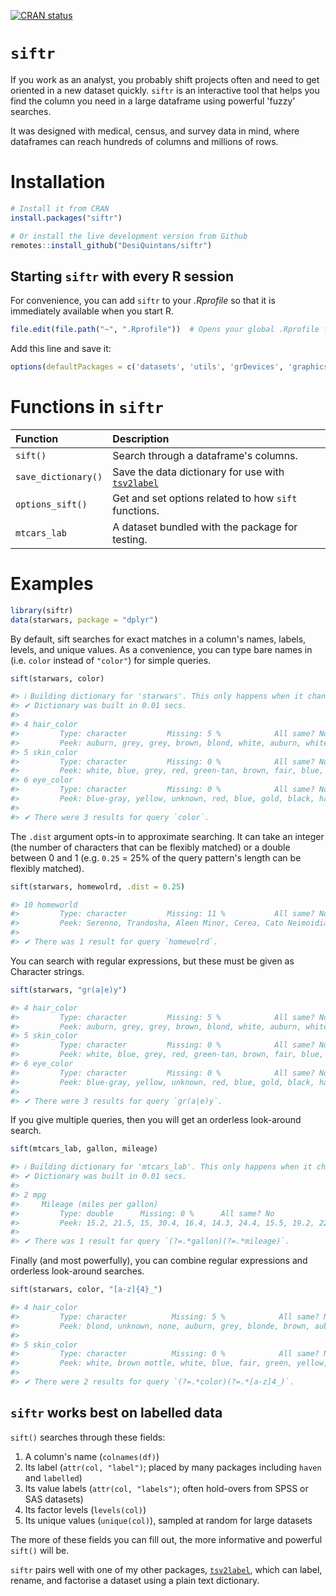 <!-- badges: start -->
[![CRAN status](https://www.r-pkg.org/badges/version/siftr)](https://CRAN.R-project.org/package=siftr)
<!-- badges: end -->



# `siftr`

If you work as an analyst, you probably shift projects often and need to get oriented in a new dataset quickly. `siftr` is an interactive tool that helps you find the column you need in a large dataframe using powerful 'fuzzy' searches.

It was designed with medical, census, and survey data in mind, where dataframes can reach hundreds of columns and millions of rows.



# Installation

``` r
# Install it from CRAN
install.packages("siftr")

# Or install the live development version from Github
remotes::install_github("DesiQuintans/siftr")
```


## Starting `siftr` with every R session

For convenience, you can add `siftr` to your _.Rprofile_ so that it is immediately available when you start R.

``` r
file.edit(file.path("~", ".Rprofile"))  # Opens your global .Rprofile for editing.
```

Add this line and save it:

``` r
options(defaultPackages = c('datasets', 'utils', 'grDevices', 'graphics', 'stats', 'methods', 'siftr'))
```



# Functions in `siftr`

| Function         | Description                                          |
|:-----------------|:-----------------------------------------------------|
| `sift()`         | Search through a dataframe's columns.                |
| `save_dictionary()` | Save the data dictionary for use with [`tsv2label`][1] |
| `options_sift()` | Get and set options related to how `sift` functions. |
| `mtcars_lab`     | A dataset bundled with the package for testing.      |



# Examples

``` r
library(siftr)
data(starwars, package = "dplyr")
```

By default, sift searches for exact matches in a column's names, labels, levels, and unique values. As a convenience, you can type bare names in (i.e. `color` instead of `"color"`) for simple queries.

``` r
sift(starwars, color)

#> ℹ Building dictionary for 'starwars'. This only happens when it changes.
#> ✔ Dictionary was built in 0.01 secs.
#> 
#> 4 hair_color
#>         Type: character         Missing: 5 %            All same? No            
#>         Peek: auburn, grey, grey, brown, blond, white, auburn, white, …
#> 5 skin_color
#>         Type: character         Missing: 0 %            All same? No            
#>         Peek: white, blue, grey, red, green-tan, brown, fair, blue, ye…
#> 6 eye_color
#>         Type: character         Missing: 0 %            All same? No            
#>         Peek: blue-gray, yellow, unknown, red, blue, gold, black, haze…
#> 
#> ✔ There were 3 results for query `color`.
```

The `.dist` argument opts-in to approximate searching. It can take an integer (the number of characters that can be flexibly matched) or a double between 0 and 1 (e.g. `0.25` = 25% of the query pattern's length can be flexibly matched).

``` r
sift(starwars, homewolrd, .dist = 0.25)

#> 10 homeworld
#>         Type: character         Missing: 11 %           All same? No            
#>         Peek: Serenno, Trandosha, Aleen Minor, Cerea, Cato Neimoidia, …
#> 
#> ✔ There was 1 result for query `homewolrd`.
```

You can search with regular expressions, but these must be given as Character strings.

``` r
sift(starwars, "gr(a|e)y")

#> 4 hair_color
#>         Type: character         Missing: 5 %            All same? No            
#>         Peek: auburn, grey, grey, brown, blond, white, auburn, white, …
#> 5 skin_color
#>         Type: character         Missing: 0 %            All same? No            
#>         Peek: white, blue, grey, red, green-tan, brown, fair, blue, ye…
#> 6 eye_color
#>         Type: character         Missing: 0 %            All same? No            
#>         Peek: blue-gray, yellow, unknown, red, blue, gold, black, haze…
#> 
#> ✔ There were 3 results for query `gr(a|e)y`.
```

If you give multiple queries, then you will get an orderless look-around search.

``` r
sift(mtcars_lab, gallon, mileage)

#> ℹ Building dictionary for 'mtcars_lab'. This only happens when it changes.
#> ✔ Dictionary was built in 0.01 secs.
#> 
#> 2 mpg
#>     Mileage (miles per gallon)
#>         Type: double      Missing: 0 %      All same? No                        
#>         Peek: 15.2, 21.5, 15, 30.4, 16.4, 14.3, 24.4, 15.5, 19.2, 22.8…
#> 
#> ✔ There was 1 result for query `(?=.*gallon)(?=.*mileage)`.
```

Finally (and most powerfully), you can combine regular expressions and orderless look-around searches.

``` r
sift(starwars, color, "[a-z]{4}_")

#> 4 hair_color
#>         Type: character          Missing: 5 %            All same? No             
#>         Peek: blond, unknown, none, auburn, grey, blonde, brown, auburn,…
#> 
#> 5 skin_color
#>         Type: character          Missing: 0 %            All same? No             
#>         Peek: white, brown mottle, white, blue, fair, green, yellow, blu…
#> 
#> ✔ There were 2 results for query `(?=.*color)(?=.*[a-z]4_)`.
```


## `siftr` works best on labelled data

`sift()` searches through these fields:

1.  A column's name (`colnames(df)`)
2.  Its label (`attr(col, "label")`; placed by many packages including `haven` and `labelled`)
3.  Its value labels (`attr(col, "labels")`; often hold-overs from SPSS or SAS datasets)
4.  Its factor levels (`levels(col)`)
5.  Its unique values (`unique(col)`), sampled at random for large datasets

The more of these fields you can fill out, the more informative and powerful `sift()` will be.

`siftr` pairs well with one of my other packages, [`tsv2label`][1], which can label, rename, and factorise a dataset using a plain text dictionary.




[1]: https://github.com/DesiQuintans/tsv2label
